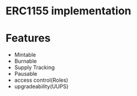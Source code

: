 
# ERC1155 implementation

# Features

- Mintable
- Burnable
- Supply Tracking
- Pausable
- access control(Roles)
- upgradeability(UUPS)

